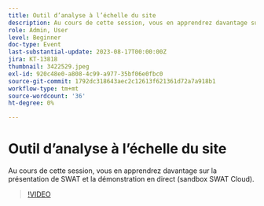 ```yaml
---
title: Outil d’analyse à l’échelle du site
description: Au cours de cette session, vous en apprendrez davantage sur la présentation de SWAT et la démonstration en direct (sandbox SWAT Cloud).
role: Admin, User
level: Beginner
doc-type: Event
last-substantial-update: 2023-08-17T00:00:00Z
jira: KT-13818
thumbnail: 3422529.jpeg
exl-id: 920c48e0-a808-4c99-a977-35bf06e0fbc0
source-git-commit: 1792dc318643aec2c12613f621361d72a7a918b1
workflow-type: tm+mt
source-wordcount: '36'
ht-degree: 0%

---
```


# Outil d’analyse à l’échelle du site

Au cours de cette session, vous en apprendrez davantage sur la présentation de SWAT et la démonstration en direct (sandbox SWAT Cloud).

>[!VIDEO](https://video.tv.adobe.com/v/3422529/?learn=on)
